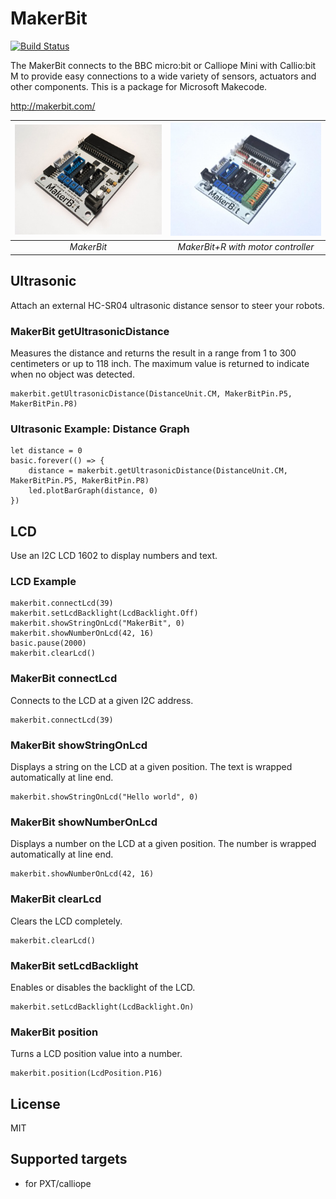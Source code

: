 # MakerBit

[![Build Status](https://travis-ci.org/MKleinSB/pxt-makerbit-calliope.svg?branch=master)](https://travis-ci.org/MKleinSB/pxt-makerbit-calliope)

The MakerBit connects to the BBC micro:bit or Calliope Mini with Callio:bit M to provide easy connections to a wide variety of sensors, actuators and other components. This is a package for Microsoft Makecode.

http://makerbit.com/

| ![MakerBit](https://github.com/1010Technologies/pxt-makerbit/raw/master/MakerBit.png "MakerBit") | ![MakerBit+R](https://github.com/1010Technologies/pxt-makerbit/raw/master/MakerBit+R.png "MakerBit+R") |
| :----------------------------------------------------------------------------------------------: | :----------------------------------------------------------------------------------------------------: |
|                                            _MakerBit_                                            |                                   _MakerBit+R with motor controller_                                   |


## Ultrasonic

Attach an external HC-SR04 ultrasonic distance sensor to steer your robots.

### MakerBit getUltrasonicDistance

Measures the distance and returns the result in a range from 1 to 300 centimeters or up to 118 inch. The maximum value is returned to indicate when no object was detected.

```sig
makerbit.getUltrasonicDistance(DistanceUnit.CM, MakerBitPin.P5, MakerBitPin.P8)
```

### Ultrasonic Example: Distance Graph

```blocks
let distance = 0
basic.forever(() => {
    distance = makerbit.getUltrasonicDistance(DistanceUnit.CM, MakerBitPin.P5, MakerBitPin.P8)
    led.plotBarGraph(distance, 0)
})
```

## LCD

Use an I2C LCD 1602 to display numbers and text.

### LCD Example

```blocks
makerbit.connectLcd(39)
makerbit.setLcdBacklight(LcdBacklight.Off)
makerbit.showStringOnLcd("MakerBit", 0)
makerbit.showNumberOnLcd(42, 16)
basic.pause(2000)
makerbit.clearLcd()
```

### MakerBit connectLcd

Connects to the LCD at a given I2C address.

```sig
makerbit.connectLcd(39)
```

### MakerBit showStringOnLcd

Displays a string on the LCD at a given position. The text is wrapped automatically at line end.

```sig
makerbit.showStringOnLcd("Hello world", 0)
```

### MakerBit showNumberOnLcd

Displays a number on the LCD at a given position. The number is wrapped automatically at line end.

```sig
makerbit.showNumberOnLcd(42, 16)
```

### MakerBit clearLcd

Clears the LCD completely.

```sig
makerbit.clearLcd()
```

### MakerBit setLcdBacklight

Enables or disables the backlight of the LCD.

```sig
makerbit.setLcdBacklight(LcdBacklight.On)
```

### MakerBit position

Turns a LCD position value into a number.

```sig
makerbit.position(LcdPosition.P16)
```

## License

MIT

## Supported targets

- for PXT/calliope
